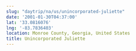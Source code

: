 ```yaml
---
slug: "daytrip/na/us/unincorporated-juliette"
date: '2001-01-30T04:37:00'
lat: '33.0816076'
lng: '-83.7836403'
location: Monroe County, Georgia, United States
title: Unincorporated Juliette
---
```



